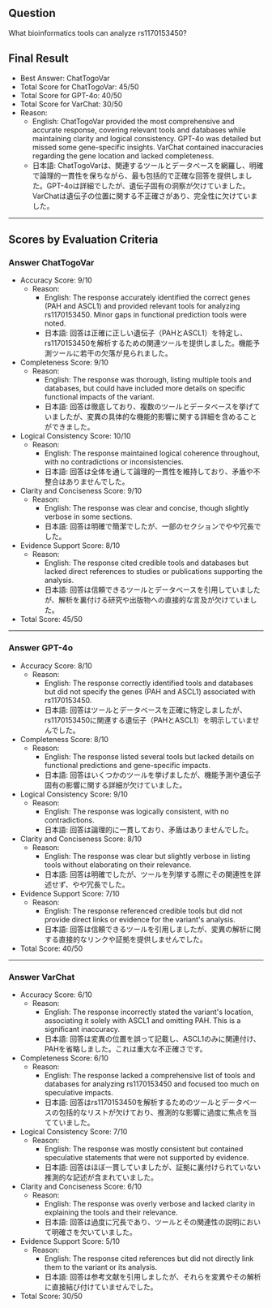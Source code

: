 ## Question

What bioinformatics tools can analyze rs1170153450?

## Final Result

- Best Answer: ChatTogoVar
- Total Score for ChatTogoVar: 45/50
- Total Score for GPT-4o: 40/50
- Total Score for VarChat: 30/50
- Reason:
  - English: ChatTogoVar provided the most comprehensive and accurate response, covering relevant tools and databases while maintaining clarity and logical consistency. GPT-4o was detailed but missed some gene-specific insights. VarChat contained inaccuracies regarding the gene location and lacked completeness.
  - 日本語: ChatTogoVarは、関連するツールとデータベースを網羅し、明確で論理的一貫性を保ちながら、最も包括的で正確な回答を提供しました。GPT-4oは詳細でしたが、遺伝子固有の洞察が欠けていました。VarChatは遺伝子の位置に関する不正確さがあり、完全性に欠けていました。

---

## Scores by Evaluation Criteria

### Answer ChatTogoVar
- Accuracy Score: 9/10
  - Reason: 
    - English: The response accurately identified the correct genes (PAH and ASCL1) and provided relevant tools for analyzing rs1170153450. Minor gaps in functional prediction tools were noted.
    - 日本語: 回答は正確に正しい遺伝子（PAHとASCL1）を特定し、rs1170153450を解析するための関連ツールを提供しました。機能予測ツールに若干の欠落が見られました。
- Completeness Score: 9/10
  - Reason: 
    - English: The response was thorough, listing multiple tools and databases, but could have included more details on specific functional impacts of the variant.
    - 日本語: 回答は徹底しており、複数のツールとデータベースを挙げていましたが、変異の具体的な機能的影響に関する詳細を含めることができました。
- Logical Consistency Score: 10/10
  - Reason: 
    - English: The response maintained logical coherence throughout, with no contradictions or inconsistencies.
    - 日本語: 回答は全体を通して論理的一貫性を維持しており、矛盾や不整合はありませんでした。
- Clarity and Conciseness Score: 9/10
  - Reason: 
    - English: The response was clear and concise, though slightly verbose in some sections.
    - 日本語: 回答は明確で簡潔でしたが、一部のセクションでやや冗長でした。
- Evidence Support Score: 8/10
  - Reason: 
    - English: The response cited credible tools and databases but lacked direct references to studies or publications supporting the analysis.
    - 日本語: 回答は信頼できるツールとデータベースを引用していましたが、解析を裏付ける研究や出版物への直接的な言及が欠けていました。
- Total Score: 45/50

---

### Answer GPT-4o
- Accuracy Score: 8/10
  - Reason: 
    - English: The response correctly identified tools and databases but did not specify the genes (PAH and ASCL1) associated with rs1170153450.
    - 日本語: 回答はツールとデータベースを正確に特定しましたが、rs1170153450に関連する遺伝子（PAHとASCL1）を明示していませんでした。
- Completeness Score: 8/10
  - Reason: 
    - English: The response listed several tools but lacked details on functional predictions and gene-specific impacts.
    - 日本語: 回答はいくつかのツールを挙げましたが、機能予測や遺伝子固有の影響に関する詳細が欠けていました。
- Logical Consistency Score: 9/10
  - Reason: 
    - English: The response was logically consistent, with no contradictions.
    - 日本語: 回答は論理的に一貫しており、矛盾はありませんでした。
- Clarity and Conciseness Score: 8/10
  - Reason: 
    - English: The response was clear but slightly verbose in listing tools without elaborating on their relevance.
    - 日本語: 回答は明確でしたが、ツールを列挙する際にその関連性を詳述せず、やや冗長でした。
- Evidence Support Score: 7/10
  - Reason: 
    - English: The response referenced credible tools but did not provide direct links or evidence for the variant's analysis.
    - 日本語: 回答は信頼できるツールを引用しましたが、変異の解析に関する直接的なリンクや証拠を提供しませんでした。
- Total Score: 40/50

---

### Answer VarChat
- Accuracy Score: 6/10
  - Reason: 
    - English: The response incorrectly stated the variant's location, associating it solely with ASCL1 and omitting PAH. This is a significant inaccuracy.
    - 日本語: 回答は変異の位置を誤って記載し、ASCL1のみに関連付け、PAHを省略しました。これは重大な不正確さです。
- Completeness Score: 6/10
  - Reason: 
    - English: The response lacked a comprehensive list of tools and databases for analyzing rs1170153450 and focused too much on speculative impacts.
    - 日本語: 回答はrs1170153450を解析するためのツールとデータベースの包括的なリストが欠けており、推測的な影響に過度に焦点を当てていました。
- Logical Consistency Score: 7/10
  - Reason: 
    - English: The response was mostly consistent but contained speculative statements that were not supported by evidence.
    - 日本語: 回答はほぼ一貫していましたが、証拠に裏付けられていない推測的な記述が含まれていました。
- Clarity and Conciseness Score: 6/10
  - Reason: 
    - English: The response was overly verbose and lacked clarity in explaining the tools and their relevance.
    - 日本語: 回答は過度に冗長であり、ツールとその関連性の説明において明確さを欠いていました。
- Evidence Support Score: 5/10
  - Reason: 
    - English: The response cited references but did not directly link them to the variant or its analysis.
    - 日本語: 回答は参考文献を引用しましたが、それらを変異やその解析に直接結び付けていませんでした。
- Total Score: 30/50